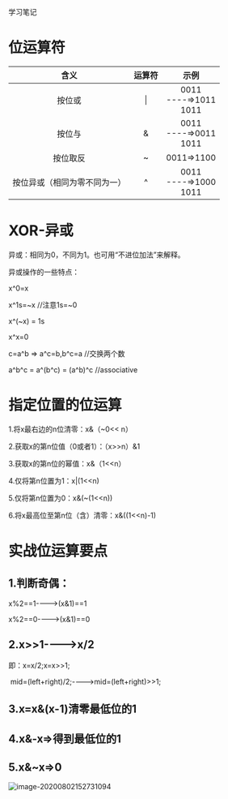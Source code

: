 学习笔记

# 位运算符

|             含义             | 运算符 |              示例              |
| :--------------------------: | :----: | :----------------------------: |
|            按位或            |   \|   | 0011<br/>  ----=>1011<br/>1011 |
|            按位与            |   &    | 0011<br/>  ----=>0011<br/>1011 |
|           按位取反           |   ~    |           0011=>1100           |
| 按位异或（相同为零不同为一） |   ^    | 0011<br/>  ----=>1000<br/>1011 |

# XOR-异或

异或：相同为0，不同为1。也可用“不进位加法”来解释。

异或操作的一些特点：

x^0=x

x^1s=~x //注意1s=~0

x^(~x) = 1s

x^x=0

c=a^b => a^c=b,b^c=a //交换两个数

a^b^c = a^(b^c) = (a^b)^c //associative

# 指定位置的位运算

1.将x最右边的n位清零：x&（~0<< n）

2.获取x的第n位值（0或者1）：（x>>n）&1

3.获取x的第n位的幂值：x&（1<<n）

4.仅将第n位置为1：x|(1<<n)

5.仅将第n位置为0：x&(~(1<<n))

6.将x最高位至第n位（含）清零：x&((1<<n)-1)

# 实战位运算要点

## 1.判断奇偶：

x%2==1---->(x&1)==1

x%2==0---->(x&1)==0

## 2.x>>1---->x/2

即：x=x/2;x=x>>1;

​	mid=(left+right)/2;---->mid=(left+right)>>1;

## 3.x=x&(x-1)清零最低位的1

## 4.x&-x=>得到最低位的1

## 5.x&~x=>0

![image-20200802152731094](C:\Users\so1uckyyy\AppData\Roaming\Typora\typora-user-images\image-20200802152731094.png)